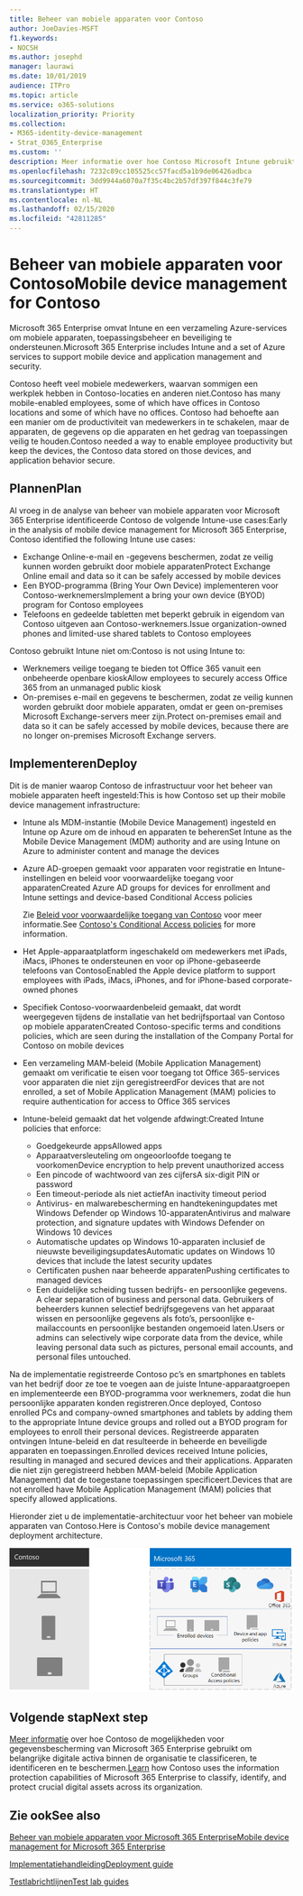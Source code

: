 ```yaml
---
title: Beheer van mobiele apparaten voor Contoso
author: JoeDavies-MSFT
f1.keywords:
- NOCSH
ms.author: josephd
manager: laurawi
ms.date: 10/01/2019
audience: ITPro
ms.topic: article
ms.service: o365-solutions
localization_priority: Priority
ms.collection:
- M365-identity-device-management
- Strat_O365_Enterprise
ms.custom: ''
description: Meer informatie over hoe Contoso Microsoft Intune gebruikt in Microsoft 365 Enterprise voor het beheren van haar apparaten en de apps die erop worden uitgevoerd.
ms.openlocfilehash: 7232c89cc105525cc57facd5a1b9de06426adbca
ms.sourcegitcommit: 3dd9944a6070a7f35c4bc2b57df397f844c3fe79
ms.translationtype: HT
ms.contentlocale: nl-NL
ms.lasthandoff: 02/15/2020
ms.locfileid: "42811285"
---
```

# <a name="mobile-device-management-for-contoso"></a><span data-ttu-id="f8cdd-103">Beheer van mobiele apparaten voor Contoso</span><span class="sxs-lookup"><span data-stu-id="f8cdd-103">Mobile device management for Contoso</span></span>

<span data-ttu-id="f8cdd-104">Microsoft 365 Enterprise omvat Intune en een verzameling Azure-services om mobiele apparaten, toepassingsbeheer en beveiliging te ondersteunen.</span><span class="sxs-lookup"><span data-stu-id="f8cdd-104">Microsoft 365 Enterprise includes Intune and a set of Azure services to support mobile device and application management and security.</span></span>

<span data-ttu-id="f8cdd-105">Contoso heeft veel mobiele medewerkers, waarvan sommigen een werkplek hebben in Contoso-locaties en anderen niet.</span><span class="sxs-lookup"><span data-stu-id="f8cdd-105">Contoso has many mobile-enabled employees, some of which have offices in Contoso locations and some of which have no offices.</span></span> <span data-ttu-id="f8cdd-106">Contoso had behoefte aan een manier om de productiviteit van medewerkers in te schakelen, maar de apparaten, de gegevens op die apparaten en het gedrag van toepassingen veilig te houden.</span><span class="sxs-lookup"><span data-stu-id="f8cdd-106">Contoso needed a way to enable employee productivity but keep the devices, the Contoso data stored on those devices, and application behavior secure.</span></span>

## <a name="plan"></a><span data-ttu-id="f8cdd-107">Plannen</span><span class="sxs-lookup"><span data-stu-id="f8cdd-107">Plan</span></span>

<span data-ttu-id="f8cdd-108">Al vroeg in de analyse van beheer van mobiele apparaten voor Microsoft 365 Enterprise identificeerde Contoso de volgende Intune-use cases:</span><span class="sxs-lookup"><span data-stu-id="f8cdd-108">Early in the analysis of mobile device management for Microsoft 365 Enterprise, Contoso identified the following Intune use cases:</span></span>

- <span data-ttu-id="f8cdd-109">Exchange Online-e-mail en -gegevens beschermen, zodat ze veilig kunnen worden gebruikt door mobiele apparaten</span><span class="sxs-lookup"><span data-stu-id="f8cdd-109">Protect Exchange Online email and data so it can be safely accessed by mobile devices</span></span>
- <span data-ttu-id="f8cdd-110">Een BYOD-programma (Bring Your Own Device) implementeren voor Contoso-werknemers</span><span class="sxs-lookup"><span data-stu-id="f8cdd-110">Implement a bring your own device (BYOD) program for Contoso employees</span></span>
- <span data-ttu-id="f8cdd-111">Telefoons en gedeelde tabletten met beperkt gebruik in eigendom van Contoso uitgeven aan Contoso-werknemers.</span><span class="sxs-lookup"><span data-stu-id="f8cdd-111">Issue organization-owned phones and limited-use shared tablets to Contoso employees</span></span>

<span data-ttu-id="f8cdd-112">Contoso gebruikt Intune niet om:</span><span class="sxs-lookup"><span data-stu-id="f8cdd-112">Contoso is not using Intune to:</span></span>

- <span data-ttu-id="f8cdd-113">Werknemers veilige toegang te bieden tot Office 365 vanuit een onbeheerde openbare kiosk</span><span class="sxs-lookup"><span data-stu-id="f8cdd-113">Allow employees to securely access Office 365 from an unmanaged public kiosk</span></span>
- <span data-ttu-id="f8cdd-114">On-premises e-mail en gegevens te beschermen, zodat ze veilig kunnen worden gebruikt door mobiele apparaten, omdat er geen on-premises Microsoft Exchange-servers meer zijn.</span><span class="sxs-lookup"><span data-stu-id="f8cdd-114">Protect on-premises email and data so it can be safely accessed by mobile devices, because there are no longer on-premises Microsoft Exchange servers.</span></span>

## <a name="deploy"></a><span data-ttu-id="f8cdd-115">Implementeren</span><span class="sxs-lookup"><span data-stu-id="f8cdd-115">Deploy</span></span>

<span data-ttu-id="f8cdd-116">Dit is de manier waarop Contoso de infrastructuur voor het beheer van mobiele apparaten heeft ingesteld:</span><span class="sxs-lookup"><span data-stu-id="f8cdd-116">This is how Contoso set up their mobile device management infrastructure:</span></span>

- <span data-ttu-id="f8cdd-117">Intune als MDM-instantie (Mobile Device Management) ingesteld en Intune op Azure om de inhoud en apparaten te beheren</span><span class="sxs-lookup"><span data-stu-id="f8cdd-117">Set Intune as the Mobile Device Management (MDM) authority and are using Intune on Azure to administer content and manage the devices</span></span>
- <span data-ttu-id="f8cdd-118">Azure AD-groepen gemaakt voor apparaten voor registratie en Intune-instellingen en beleid voor voorwaardelijke toegang voor apparaten</span><span class="sxs-lookup"><span data-stu-id="f8cdd-118">Created Azure AD groups for devices for enrollment and Intune settings and device-based Conditional Access policies</span></span>

  <span data-ttu-id="f8cdd-119">Zie [Beleid voor voorwaardelijke toegang van Contoso](contoso-identity.md#conditional-access-policies-for-identity-and-device-access) voor meer informatie.</span><span class="sxs-lookup"><span data-stu-id="f8cdd-119">See [Contoso's Conditional Access policies](contoso-identity.md#conditional-access-policies-for-identity-and-device-access) for more information.</span></span>

- <span data-ttu-id="f8cdd-120">Het Apple-apparaatplatform ingeschakeld om medewerkers met iPads, iMacs, iPhones te ondersteunen en voor op iPhone-gebaseerde telefoons van Contoso</span><span class="sxs-lookup"><span data-stu-id="f8cdd-120">Enabled the Apple device platform to support employees with iPads, iMacs, iPhones, and for iPhone-based corporate-owned phones</span></span>
- <span data-ttu-id="f8cdd-121">Specifiek Contoso-voorwaardenbeleid gemaakt, dat wordt weergegeven tijdens de installatie van het bedrijfsportaal van Contoso op mobiele apparaten</span><span class="sxs-lookup"><span data-stu-id="f8cdd-121">Created Contoso-specific terms and conditions policies, which are seen during the installation of the Company Portal for Contoso on mobile devices</span></span>
- <span data-ttu-id="f8cdd-122">Een verzameling MAM-beleid (Mobile Application Management) gemaakt om verificatie te eisen voor toegang tot Office 365-services voor apparaten die niet zijn geregistreerd</span><span class="sxs-lookup"><span data-stu-id="f8cdd-122">For devices that are not enrolled, a set of Mobile Application Management (MAM) policies to require authentication for access to Office 365 services</span></span>
- <span data-ttu-id="f8cdd-123">Intune-beleid gemaakt dat het volgende afdwingt:</span><span class="sxs-lookup"><span data-stu-id="f8cdd-123">Created Intune policies that enforce:</span></span>
  - <span data-ttu-id="f8cdd-124">Goedgekeurde apps</span><span class="sxs-lookup"><span data-stu-id="f8cdd-124">Allowed apps</span></span>
  - <span data-ttu-id="f8cdd-125">Apparaatversleuteling om ongeoorloofde toegang te voorkomen</span><span class="sxs-lookup"><span data-stu-id="f8cdd-125">Device encryption to help prevent unauthorized access</span></span>
  - <span data-ttu-id="f8cdd-126">Een pincode of wachtwoord van zes cijfers</span><span class="sxs-lookup"><span data-stu-id="f8cdd-126">A six-digit PIN or password</span></span>
  - <span data-ttu-id="f8cdd-127">Een timeout-periode als niet actief</span><span class="sxs-lookup"><span data-stu-id="f8cdd-127">An inactivity timeout period</span></span>
  - <span data-ttu-id="f8cdd-128">Antivirus- en malwarebescherming en handtekeningupdates met Windows Defender op Windows 10-apparaten</span><span class="sxs-lookup"><span data-stu-id="f8cdd-128">Antivirus and malware protection, and signature updates with Windows Defender on Windows 10 devices</span></span>
  - <span data-ttu-id="f8cdd-129">Automatische updates op Windows 10-apparaten inclusief de nieuwste beveiligingsupdates</span><span class="sxs-lookup"><span data-stu-id="f8cdd-129">Automatic updates on Windows 10 devices that include the latest security updates</span></span>
  - <span data-ttu-id="f8cdd-130">Certificaten pushen naar beheerde apparaten</span><span class="sxs-lookup"><span data-stu-id="f8cdd-130">Pushing certificates to managed devices</span></span>
  - <span data-ttu-id="f8cdd-131">Een duidelijke scheiding tussen bedrijfs- en persoonlijke gegevens. </span><span class="sxs-lookup"><span data-stu-id="f8cdd-131">A clear separation of business and personal data.</span></span> <span data-ttu-id="f8cdd-132">Gebruikers of beheerders kunnen selectief bedrijfsgegevens van het apparaat wissen en persoonlijke gegevens als foto’s, persoonlijke e-mailaccounts en persoonlijke bestanden ongemoeid laten.</span><span class="sxs-lookup"><span data-stu-id="f8cdd-132">Users or admins can selectively wipe corporate data from the device, while leaving personal data such as pictures, personal email accounts, and personal files untouched.</span></span>

<span data-ttu-id="f8cdd-133">Na de implementatie registreerde Contoso pc’s en smartphones en tablets van het bedrijf door ze toe te voegen aan de juiste Intune-apparaatgroepen en implementeerde een BYOD-programma voor werknemers, zodat die hun persoonlijke apparaten konden registreren.</span><span class="sxs-lookup"><span data-stu-id="f8cdd-133">Once deployed, Contoso enrolled PCs and company-owned smartphones and tablets by adding them to the appropriate Intune device groups and rolled out a BYOD program for employees to enroll their personal devices.</span></span> <span data-ttu-id="f8cdd-134">Registreerde apparaten ontvingen Intune-beleid en dat resulteerde in beheerde en beveiligde apparaten en toepassingen.</span><span class="sxs-lookup"><span data-stu-id="f8cdd-134">Enrolled devices received Intune policies, resulting in managed and secured devices and their applications.</span></span> <span data-ttu-id="f8cdd-135">Apparaten die niet zijn geregistreerd hebben MAM-beleid (Mobile Application Management) dat de toegestane toepassingen specificeert.</span><span class="sxs-lookup"><span data-stu-id="f8cdd-135">Devices that are not enrolled have Mobile Application Management (MAM) policies that specify allowed applications.</span></span>

<span data-ttu-id="f8cdd-136">Hieronder ziet u de implementatie-architectuur voor het beheer van mobiele apparaten van Contoso.</span><span class="sxs-lookup"><span data-stu-id="f8cdd-136">Here is Contoso's mobile device management deployment architecture.</span></span>

![De implementatie-infrastructuur voor het beheer van mobiele apparaten van Contoso](../media/contoso-mdm/contoso-mdm-fig1.png)

## <a name="next-step"></a><span data-ttu-id="f8cdd-138">Volgende stap</span><span class="sxs-lookup"><span data-stu-id="f8cdd-138">Next step</span></span>

<span data-ttu-id="f8cdd-139">[Meer informatie](contoso-info-protect.md) over hoe Contoso de mogelijkheden voor gegevensbescherming van Microsoft 365 Enterprise gebruikt om belangrijke digitale activa binnen de organisatie te classificeren, te identificeren en te beschermen.</span><span class="sxs-lookup"><span data-stu-id="f8cdd-139">[Learn](contoso-info-protect.md) how Contoso uses the information protection capabilities of Microsoft 365 Enterprise to classify, identify, and protect crucial digital assets across its organization.</span></span>

## <a name="see-also"></a><span data-ttu-id="f8cdd-140">Zie ook</span><span class="sxs-lookup"><span data-stu-id="f8cdd-140">See also</span></span>

[<span data-ttu-id="f8cdd-141">Beheer van mobiele apparaten voor Microsoft 365 Enterprise</span><span class="sxs-lookup"><span data-stu-id="f8cdd-141">Mobile device management for Microsoft 365 Enterprise</span></span>](mobility-infrastructure.md)

[<span data-ttu-id="f8cdd-142">Implementatiehandleiding</span><span class="sxs-lookup"><span data-stu-id="f8cdd-142">Deployment guide</span></span>](deploy-microsoft-365-enterprise.md)

[<span data-ttu-id="f8cdd-143">Testlabrichtlijnen</span><span class="sxs-lookup"><span data-stu-id="f8cdd-143">Test lab guides</span></span>](m365-enterprise-test-lab-guides.md)

